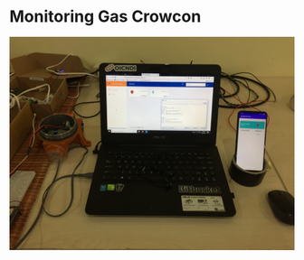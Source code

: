 # Monitoring Gas Crowcon
![alt text](https://github.com/handihanafi/Monitoring/blob/main/monitoringGas_Crowcon.JPG)
